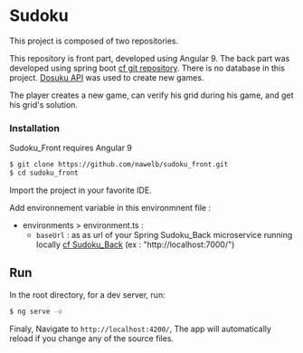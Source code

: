 # Sudoku

This project is composed of two repositories. 

This repository is front part, developed using Angular 9.
The back part was developed using spring boot [cf git repository]. 
There is no database in this project.
[Dosuku API] was used to create new games. 

The player creates a new game, can verify his grid during his game, and get his grid's solution. 


### Installation

Sudoku_Front requires Angular 9


```sh
$ git clone https://github.com/nawelb/sudoku_front.git
$ cd sudoku_front
```
Import the project in your favorite IDE.

Add environnement variable in this environmnent file : 

- environments > environment.ts :
    - `baseUrl` : as as url of your Spring Sudoku_Back microservice running locally [cf Sudoku_Back] (ex : "http://localhost:7000/")


## Run
In the root directory, for a dev server, run: 
```sh
$ ng serve -o
```
Finaly, Navigate to `http://localhost:4200/`, The app will automatically reload if you change any of the source files.






[cf Sudoku_Back]:<https://github.com/nawelb/sudoku_back>
[Dosuku API]:<https://sudoku-api.vercel.app/>
[cf git repository]:<https://github.com/nawelb/sudoku_back>